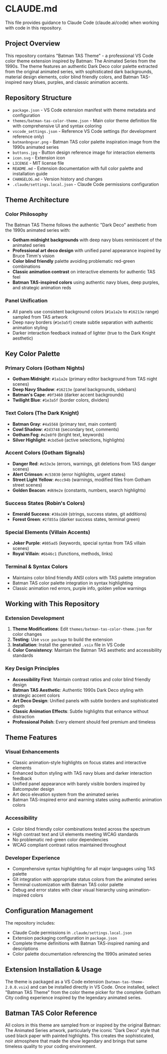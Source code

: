 # CLAUDE.md

This file provides guidance to Claude Code (claude.ai/code) when working with code in this repository.

## Project Overview

This repository contains "Batman TAS Theme" - a professional VS Code color theme extension inspired by Batman: The Animated Series from the 1990s. The theme features an authentic Dark Deco color palette extracted from the original animated series, with sophisticated dark backgrounds, material design elements, color blind friendly colors, and Batman TAS-inspired navy blues, purples, and classic animation accents.

## Repository Structure

- `package.json` - VS Code extension manifest with theme metadata and configuration
- `themes/batman-tas-color-theme.json` - Main color theme definition file with comprehensive UI and syntax coloring
- `vscode_settings.json` - Reference VS Code settings (for development reference only)
- `batmanbngvar.png` - Batman TAS color palette inspiration image from the 1990s animated series
- `buttons.jpg` - Button design reference image for interaction elements
- `icon.svg` - Extension icon
- `LICENSE` - MIT license file
- `README.md` - Extension documentation with full color palette and installation guide
- `CHANGELOG.md` - Version history and changes
- `.claude/settings.local.json` - Claude Code permissions configuration

## Theme Architecture

### Color Philosophy
The Batman TAS Theme follows the authentic "Dark Deco" aesthetic from the 1990s animated series with:
- **Gotham midnight backgrounds** with deep navy blues reminiscent of the animated series
- **Professional art deco design** with unified panel appearance inspired by Bruce Timm's vision
- **Color blind friendly** palette avoiding problematic red-green combinations
- **Classic animation contrast** on interactive elements for authentic TAS feel
- **Batman TAS-inspired colors** using authentic navy blues, deep purples, and strategic animation reds

### Panel Unification
- All panels use consistent background colors (`#1a1a2e` to `#16213e` range) sampled from TAS artwork
- Deep navy borders (`#1e3a5f`) create subtle separation with authentic animation styling
- Darker interaction feedback instead of lighter (true to the Dark Knight aesthetic)

## Key Color Palette

### Primary Colors (Gotham Nights)
- **Gotham Midnight**: `#1a1a2e` (primary editor background from TAS night scenes)
- **Deep Navy Shadow**: `#16213e` (panel backgrounds, sidebars)
- **Batman's Cape**: `#0f3460` (darker accent backgrounds)
- **Twilight Blue**: `#1e3a5f` (border colors, dividers)

### Text Colors (The Dark Knight)
- **Batman Gray**: `#4a5568` (primary text, main content)
- **Cowl Shadow**: `#2d3748` (secondary text, comments)
- **Gotham Fog**: `#e2e8f0` (bright text, keywords)
- **Silver Highlight**: `#cbd5e0` (active selections, highlights)

### Accent Colors (Gotham Signals)
- **Danger Red**: `#e53e3e` (errors, warnings, git deletions from TAS danger scenes)
- **Alert Crimson**: `#c53030` (error highlights, urgent states)
- **Street Light Yellow**: `#ecc94b` (warnings, modified files from Gotham street scenes)
- **Golden Beacon**: `#d69e2e` (constants, numbers, search highlights)

### Success States (Robin's Colors)
- **Emerald Success**: `#38a169` (strings, success states, git additions)
- **Forest Green**: `#2f855a` (darker success states, terminal green)

### Special Elements (Villain Accents)
- **Joker Purple**: `#805ad5` (keywords, special syntax from TAS villain scenes)
- **Royal Villain**: `#6b46c1` (functions, methods, links)

### Terminal & Syntax Colors
- Maintains color blind friendly ANSI colors with TAS palette integration
- Batman TAS color palette integration in syntax highlighting
- Classic animation red errors, purple info, golden yellow warnings

## Working with This Repository

### Extension Development
1. **Theme Modifications**: Edit `themes/batman-tas-color-theme.json` for color changes
2. **Testing**: Use `vsce package` to build the extension
3. **Installation**: Install the generated `.vsix` file in VS Code
4. **Color Consistency**: Maintain the Batman TAS aesthetic and accessibility standards

### Key Design Principles
- **Accessibility First**: Maintain contrast ratios and color blind friendly design
- **Batman TAS Aesthetic**: Authentic 1990s Dark Deco styling with strategic accent colors
- **Art Deco Design**: Unified panels with subtle borders and sophisticated depth
- **Classic Animation Effects**: Subtle highlights that enhance without distraction
- **Professional Polish**: Every element should feel premium and timeless

## Theme Features

### Visual Enhancements
- Classic animation-style highlights on focus states and interactive elements
- Enhanced button styling with TAS navy blues and darker interaction feedback
- Unified panel appearance with barely visible borders inspired by Batcomputer design
- Art deco elevation system from the animated series
- Batman TAS-inspired error and warning states using authentic animation colors

### Accessibility
- Color blind friendly color combinations tested across the spectrum
- High contrast text and UI elements meeting WCAG standards
- No problematic red-green color dependencies
- WCAG compliant contrast ratios maintained throughout

### Developer Experience
- Comprehensive syntax highlighting for all major languages using TAS palette
- Git integration with appropriate status colors from the animated series
- Terminal customization with Batman TAS color palette
- Debug and error states with clear visual hierarchy using animation-inspired colors

## Configuration Management

The repository includes:
- Claude Code permissions in `.claude/settings.local.json`
- Extension packaging configuration in `package.json`
- Complete theme definitions with Batman TAS-inspired naming and descriptions
- Color palette documentation referencing the 1990s animated series

## Extension Installation & Usage

The theme is packaged as a VS Code extension (`batman-tas-theme-2.0.0.vsix`) and can be installed directly in VS Code. Once installed, select "Batman TAS Theme" from the color theme picker for the complete Gotham City coding experience inspired by the legendary animated series.

## Batman TAS Color Reference

All colors in this theme are sampled from or inspired by the original Batman: The Animated Series artwork, particularly the iconic "Dark Deco" style that used black paper with painted highlights. This creates the sophisticated, noir atmosphere that made the show legendary and brings that same timeless quality to your coding environment.